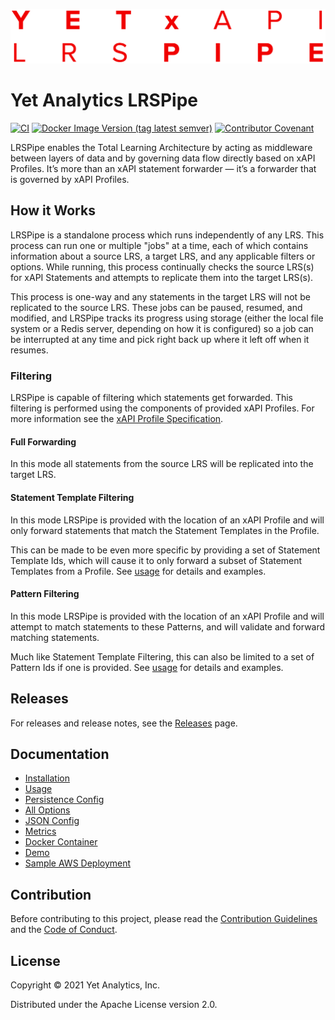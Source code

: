 ![SQL LRS Logo](doc/img/logo.png)

# Yet Analytics LRSPipe

[![CI](https://github.com/yetanalytics/xapipe/actions/workflows/ci.yml/badge.svg)](https://github.com/yetanalytics/xapipe/actions/workflows/ci.yml)
[![Docker Image Version (tag latest semver)](https://img.shields.io/docker/v/yetanalytics/xapipe/latest?color=blue&label=docker&style=plastic)](https://hub.docker.com/r/yetanalytics/xapipe)
[![Contributor Covenant](https://img.shields.io/badge/Contributor%20Covenant-2.1-5e0b73.svg)](CODE_OF_CONDUCT.md)

LRSPipe enables the Total Learning Architecture by acting as middleware between layers of data and by governing data flow directly based on xAPI Profiles. It’s more than an xAPI statement forwarder — it’s a forwarder that is governed by xAPI Profiles.

## How it Works

LRSPipe is a standalone process which runs independently of any LRS. This process can run one or multiple "jobs" at a time, each of which contains information about a source LRS, a target LRS, and any applicable filters or options. While running, this process continually checks the source LRS(s) for xAPI Statements and attempts to replicate them into the target LRS(s).

This process is one-way and any statements in the target LRS will not be replicated to the source LRS. These jobs can be paused, resumed, and modified, and LRSPipe tracks its progress using storage (either the local file system or a Redis server, depending on how it is configured) so a job can be interrupted at any time and pick right back up where it left off when it resumes.

### Filtering

LRSPipe is capable of filtering which statements get forwarded. This filtering is performed using the components of provided xAPI Profiles. For more information see the [xAPI Profile Specification](https://github.com/adlnet/xapi-profiles).

#### Full Forwarding
In this mode all statements from the source LRS will be replicated into the target LRS.

#### Statement Template Filtering
In this mode LRSPipe is provided with the location of an xAPI Profile and will only forward statements that match the Statement Templates in the Profile.

This can be made to be even more specific by providing a set of Statement Template Ids, which will cause it to only forward a subset of Statement Templates from a Profile. See [usage](doc/usage.md) for details and examples.

#### Pattern Filtering
In this mode LRSPipe is provided with the location of an xAPI Profile and will attempt to match statements to these Patterns, and will validate and forward matching statements.

Much like Statement Template Filtering, this can also be limited to a set of Pattern Ids if one is provided. See [usage](doc/usage.md) for details and examples.

## Releases

For releases and release notes, see the [Releases](https://github.com/yetanalytics/xapipe/releases/latest) page.

## Documentation

- [Installation](doc/install.md)
- [Usage](doc/usage.md)
- [Persistence Config](doc/persistence.md)
- [All Options](doc/options.md)
- [JSON Config](doc/json.md)
- [Metrics](doc/metrics.md)
- [Docker Container](doc/docker.md)
- [Demo](doc/demo.md)
- [Sample AWS Deployment](doc/aws.md)

## Contribution

Before contributing to this project, please read the [Contribution Guidelines](CONTRIBUTING.md) and the [Code of Conduct](CODE_OF_CONDUCT.md).

## License

Copyright © 2021 Yet Analytics, Inc.

Distributed under the Apache License version 2.0.

